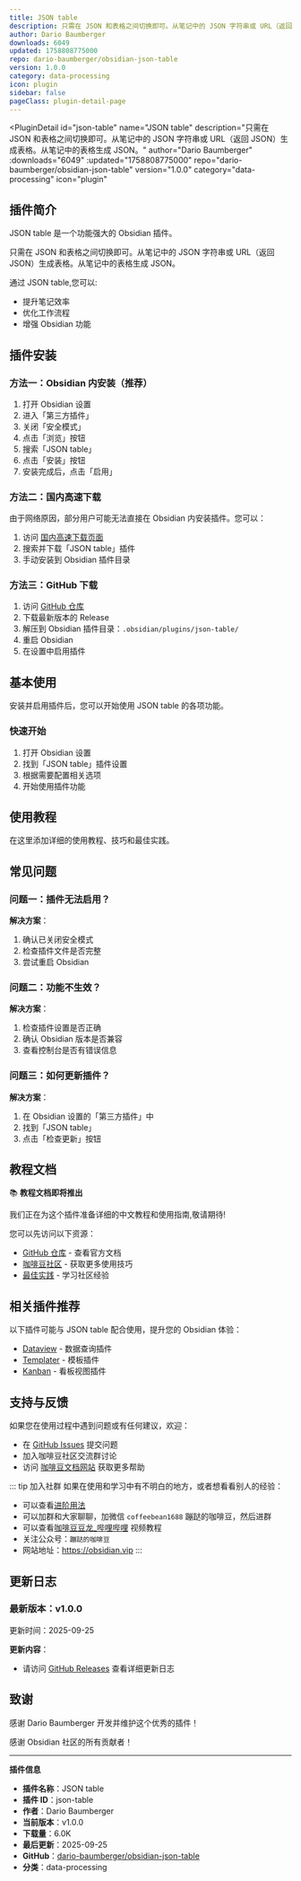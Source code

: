 ```yaml
---
title: JSON table
description: 只需在 JSON 和表格之间切换即可。从笔记中的 JSON 字符串或 URL（返回 JSON）生成表格。从笔记中的表格生成 JSON。
author: Dario Baumberger
downloads: 6049
updated: 1758808775000
repo: dario-baumberger/obsidian-json-table
version: 1.0.0
category: data-processing
icon: plugin
sidebar: false
pageClass: plugin-detail-page
---
```


<PluginDetail
  id="json-table"
  name="JSON table"
  description="只需在 JSON 和表格之间切换即可。从笔记中的 JSON 字符串或 URL（返回 JSON）生成表格。从笔记中的表格生成 JSON。"
  author="Dario Baumberger"
  :downloads="6049"
  :updated="1758808775000"
  repo="dario-baumberger/obsidian-json-table"
  version="1.0.0"
  category="data-processing"
  icon="plugin"
>

<!-- AUTO_GENERATED_START -->
## 插件简介

JSON table 是一个功能强大的 Obsidian 插件。

只需在 JSON 和表格之间切换即可。从笔记中的 JSON 字符串或 URL（返回 JSON）生成表格。从笔记中的表格生成 JSON。

通过 JSON table,您可以:

- 提升笔记效率
- 优化工作流程
- 增强 Obsidian 功能

<!-- AUTO_GENERATED_END -->

<!-- AUTO_GENERATED_START -->
## 插件安装

### 方法一：Obsidian 内安装（推荐）

1. 打开 Obsidian 设置
2. 进入「第三方插件」
3. 关闭「安全模式」
4. 点击「浏览」按钮
5. 搜索「JSON table」
6. 点击「安装」按钮
7. 安装完成后，点击「启用」

### 方法二：国内高速下载

由于网络原因，部分用户可能无法直接在 Obsidian 内安装插件。您可以：

1. 访问 [国内高速下载页面](/zh/documentation/obsidian-plugins-download.html)
2. 搜索并下载「JSON table」插件
3. 手动安装到 Obsidian 插件目录

### 方法三：GitHub 下载

1. 访问 [GitHub 仓库](https://github.com/dario-baumberger/obsidian-json-table)
2. 下载最新版本的 Release
3. 解压到 Obsidian 插件目录：`.obsidian/plugins/json-table/`
4. 重启 Obsidian
5. 在设置中启用插件

## 基本使用

安装并启用插件后，您可以开始使用 JSON table 的各项功能。

### 快速开始

1. 打开 Obsidian 设置
2. 找到「JSON table」插件设置
3. 根据需要配置相关选项
4. 开始使用插件功能

<!-- AUTO_GENERATED_END -->

<!-- CUSTOM_CONTENT_START:tutorial -->
## 使用教程

在这里添加详细的使用教程、技巧和最佳实践。

<!-- CUSTOM_CONTENT_END:tutorial -->

<!-- SHARED_CONTENT_START -->
## 常见问题

### 问题一：插件无法启用？

**解决方案**：
1. 确认已关闭安全模式
2. 检查插件文件是否完整
3. 尝试重启 Obsidian

### 问题二：功能不生效？

**解决方案**：
1. 检查插件设置是否正确
2. 确认 Obsidian 版本是否兼容
3. 查看控制台是否有错误信息

### 问题三：如何更新插件？

**解决方案**：
1. 在 Obsidian 设置的「第三方插件」中
2. 找到「JSON table」
3. 点击「检查更新」按钮

## 教程文档

📚 **教程文档即将推出**

我们正在为这个插件准备详细的中文教程和使用指南,敬请期待!

您可以先访问以下资源：
- [GitHub 仓库](https://github.com/dario-baumberger/obsidian-json-table) - 查看官方文档
- [咖啡豆社区](/zh/bases/) - 获取更多使用技巧
- [最佳实践](/zh/best-practices/) - 学习社区经验

## 相关插件推荐

以下插件可能与 JSON table 配合使用，提升您的 Obsidian 体验：

- [Dataview](/zh/plugins/dataview.html) - 数据查询插件
- [Templater](/zh/plugins/templater-obsidian.html) - 模板插件
- [Kanban](/zh/plugins/obsidian-kanban.html) - 看板视图插件

## 支持与反馈

如果您在使用过程中遇到问题或有任何建议，欢迎：

- 在 [GitHub Issues](https://github.com/dario-baumberger/obsidian-json-table/issues) 提交问题
- 加入咖啡豆社区交流群讨论
- 访问 [咖啡豆文档网站](https://obsidian.vip) 获取更多帮助

::: tip 加入社群
如果在使用和学习中有不明白的地方，或者想看看别人的经验：
- 可以查看[进阶用法](/zh/advanced)
- 可以加群和大家聊聊，加微信 `coffeebean1688` 蹦跶的咖啡豆，然后进群
- 可以查看[咖啡豆豆龙_哔哩哔哩](https://space.bilibili.com/618777356) 视频教程
- 关注公众号：`蹦跶的咖啡豆`
- 网站地址：https://obsidian.vip
:::
<!-- SHARED_CONTENT_END -->

<!-- AUTO_GENERATED_START -->
## 更新日志

### 最新版本：v1.0.0

更新时间：2025-09-25

**更新内容**：
- 请访问 [GitHub Releases](https://github.com/dario-baumberger/obsidian-json-table/releases) 查看详细更新日志

## 致谢

感谢 Dario Baumberger 开发并维护这个优秀的插件！

感谢 Obsidian 社区的所有贡献者！

---

**插件信息**
- **插件名称**：JSON table
- **插件 ID**：json-table
- **作者**：Dario Baumberger
- **当前版本**：v1.0.0
- **下载量**：6.0K
- **最后更新**：2025-09-25
- **GitHub**：[dario-baumberger/obsidian-json-table](https://github.com/dario-baumberger/obsidian-json-table)
- **分类**：data-processing
<!-- AUTO_GENERATED_END -->

</PluginDetail>


